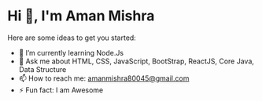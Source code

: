 ### <h1>Hi 👋, I'm Aman Mishra</h1>

<!--
**aman-shown7008/aman-shown7008** is a ✨ _special_ ✨ repository because its `README.md` (this file) appears on your GitHub profile.
-->
Here are some ideas to get you started:
- 🌱 I’m currently learning Node.Js
- 💬 Ask me about HTML, CSS, JavaScript, BootStrap, ReactJS, Core Java, Data Structure
- 📫 How to reach me: amanmishra80045@gmail.com
- ⚡ Fun fact: I am Awesome

